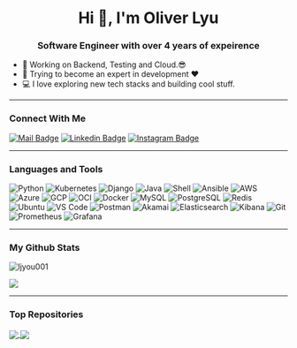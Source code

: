 <h1 align="center">Hi 👋, I'm Oliver Lyu</h1>
<h3 align="center">Software Engineer with over 4 years of expeirence</h3>

<!--
**ljyou001/ljyou001** is a ✨ _special_ ✨ repository because its `README.md` (this file) appears on your GitHub profile.

Here are some ideas to get you started:

- 🔭 I’m currently working on ...
- 🌱 I’m currently learning ...
- 👯 I’m looking to collaborate on ...
- 🤔 I’m looking for help with ...
- 💬 Ask me about ...
- 📫 How to reach me: ...
- 😄 Pronouns: ...
- ⚡ Fun fact: ...
-->

- 🔭 Working on Backend, Testing and Cloud.😎
- 🌱 Trying to become an expert in development ❤
- 💻 I love exploring new tech stacks and building cool stuff.

---

### Connect With Me

[![Mail Badge](https://img.shields.io/badge/mail-D14836?style=for-the-badge&logo=gmail&logoColor=white)](mailto:ljyou001@live.com)
[![Linkedin Badge](https://img.shields.io/badge/LinkedIn-0077B5?style=for-the-badge&logo=linkedin&logoColor=white)](https://www.linkedin.com/in/ljyou001/) [![Instagram Badge](https://img.shields.io/badge/Instagram-E4405F?style=for-the-badge&logo=instagram&logoColor=white)](https://instagram.com/ljyou001)

---

### Languages and Tools

![Python](https://img.shields.io/badge/Python-3776AB?style=flat-square&logo=python&logoColor=white)
![Kubernetes](https://img.shields.io/badge/Kubernetes-326CE5?style=flat-square&logo=kubernetes&logoColor=white)
![Django](https://img.shields.io/badge/Django-092E20?style=flat-square&logo=django&logoColor=white)
![Java](https://img.shields.io/badge/Java-007396?style=flat-square&logo=java&logoColor=white)
![Shell](https://img.shields.io/badge/Shell-121011?style=flat-square&logo=gnu-bash&logoColor=white)
![Ansible](https://img.shields.io/badge/Ansible-EE0000?style=flat-square&logo=ansible&logoColor=white)
![AWS](https://img.shields.io/badge/AWS-232F3E?style=flat-square&logo=amazon-aws&logoColor=white)
![Azure](https://img.shields.io/badge/Azure-0078D4?style=flat-square&logo=microsoft-azure&logoColor=white)
![GCP](https://img.shields.io/badge/GCP-4285F4?style=flat-square&logo=google-cloud&logoColor=white)
![OCI](https://img.shields.io/badge/OCI-F80000?style=flat-square&logo=oracle&logoColor=white)
![Docker](https://img.shields.io/badge/Docker-0CC1F3?style=flat-square&logo=docker&logoColor=white)
![MySQL](https://img.shields.io/badge/MySQL-005C84?style=flat-square&logo=mysql&logoColor=white)
![PostgreSQL](https://img.shields.io/badge/PostgreSQL-31658D?style=flastic&logo=PostgreSQL&logoColor=white)
![Redis](https://img.shields.io/badge/redis-%23DD0031.svg?&style=flat-square&logo=redis&logoColor=white)
![Ubuntu](https://img.shields.io/badge/Ubuntu-E05924?style=flat-square&logo=ubuntu&logoColor=black)
![VS Code](https://img.shields.io/badge/VisualStudio-2C2B30?style=flastic&logo=VisualStudioCode&logoColor=007ACC)
![Postman](https://img.shields.io/badge/Postman-f7f7f7?style=flastic&logo=Postman&logoColor=FF6C37)
![Akamai](https://img.shields.io/badge/Akamai-0099CC?style=flat-square&logo=akamai&logoColor=white)
![Elasticsearch](https://img.shields.io/badge/Elasticsearch-005571?style=flat-square&logo=elasticsearch&logoColor=white)
![Kibana](https://img.shields.io/badge/Kibana-005571?style=flat-square&logo=kibana&logoColor=white)
![Git](https://img.shields.io/badge/Git-F05032?style=flat-square&logo=git&logoColor=white)
![Prometheus](https://img.shields.io/badge/Prometheus-E6522C?style=flat-square&logo=prometheus&logoColor=white)
![Grafana](https://img.shields.io/badge/Grafana-F46800?style=flat-square&logo=grafana&logoColor=white)

---

### My Github Stats

<p>
  <img align="center" src="https://github-readme-streak-stats.herokuapp.com/?user=ljyou001&theme=neon" alt="ljyou001" />
</p>

<img align="center" src="https://github-readme-stats.vercel.app/api/top-langs/?username=ljyou001&theme=neon&hide_border=true&&langs_count=10" />

---

### Top Repositories

<a href="https://github.com/ljyou001/django-twitter-backend">
  <img align="center" src="https://github-readme-stats.vercel.app/api/pin/?username=ljyou001&repo=django-twitter-backend&theme=neon" />
</a>
<a href="https://github.com/ljyou001/Leetcode-Problems-in-Python">
  <img align="center" src="https://github-readme-stats.vercel.app/api/pin/?username=ljyou001&repo=Leetcode-Problems-in-Python&theme=neon" />
</a>
